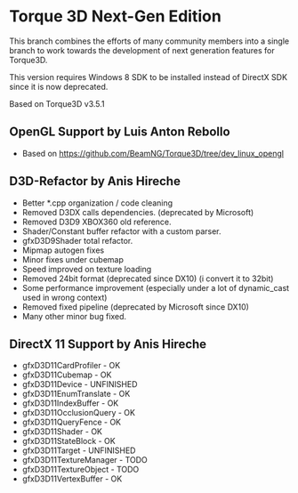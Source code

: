 Torque 3D Next-Gen Edition
==============

This branch combines the efforts of many community members into a single branch to work towards the development of next generation features for Torque3D. 

This version requires Windows 8 SDK to be installed instead of DirectX SDK since it is now deprecated.

Based on Torque3D v3.5.1

OpenGL Support by Luis Anton Rebollo
----------------
* Based on https://github.com/BeamNG/Torque3D/tree/dev_linux_opengl

D3D-Refactor by Anis Hireche
----------------

* Better *.cpp organization / code cleaning
* Removed D3DX calls dependencies. (deprecated by Microsoft)
* Removed D3D9 XBOX360 old reference.
* Shader/Constant buffer refactor with a custom parser.
* gfxD3D9Shader total refactor.
* Mipmap autogen fixes
* Minor fixes under cubemap
* Speed improved on texture loading
* Removed 24bit format (deprecated since DX10) (i convert it to 32bit) 
* Some performance improvement (especially under a lot of dynamic_cast used in wrong context)
* Removed fixed pipeline (deprecated by Microsoft since DX10)
* Many other minor bug fixed.

DirectX 11 Support by Anis Hireche
----------------

* gfxD3D11CardProfiler - OK
* gfxD3D11Cubemap - OK
* gfxD3D11Device - UNFINISHED
* gfxD3D11EnumTranslate - OK
* gfxD3D11IndexBuffer - OK
* gfxD3D11OcclusionQuery - OK
* gfxD3D11QueryFence - OK
* gfxD3D11Shader - OK
* gfxD3D11StateBlock - OK
* gfxD3D11Target - UNFINISHED
* gfxD3D11TextureManager - TODO
* gfxD3D11TextureObject - TODO
* gfxD3D11VertexBuffer - OK
